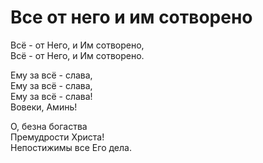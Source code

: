 # Все от него и им сотворено
Всё - от Него, и Им сотворено,  
Всё - от Него, и Им сотворено.  
  
Ему за всё - слава,  
Ему за всё - слава,  
Ему за всё - слава!  
Вовеки, Аминь!  
  
О, безна богаства  
Премудрости Христа!  
Непостижимы все Его дела.
